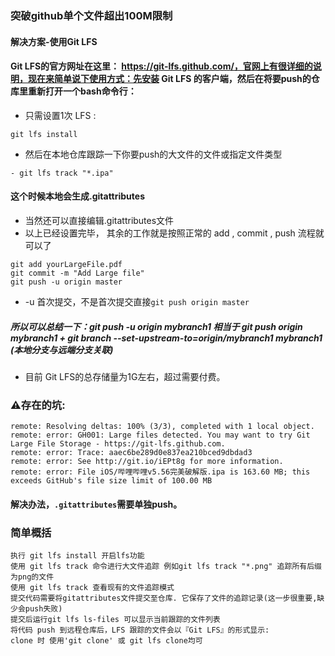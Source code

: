 ### 突破github单个文件超出100M限制
#### 解决方案-使用Git LFS
#### Git LFS的官方网址在这里： https://git-lfs.github.com/，官网上有很详细的说明，现在来简单说下使用方式：先安装 Git LFS 的客户端，然后在将要push的仓库里重新打开一个bash命令行：

- 只需设置1次 LFS : 

```
git lfs install
```

- 然后在本地仓库跟踪一下你要push的大文件的文件或指定文件类型

```
- git lfs track "*.ipa"  
```
#### 这个时候本地会生成.gitattributes
- 当然还可以直接编辑.gitattributes文件
- 以上已经设置完毕， 其余的工作就是按照正常的 add , commit , push 流程就可以了

```
git add yourLargeFile.pdf
git commit -m "Add Large file"
git push -u origin master
```
- -u 首次提交，不是首次提交直接`git push origin master`
##### 所以可以总结一下：git push -u origin mybranch1 相当于 git push origin mybranch1 + git branch --set-upstream-to=origin/mybranch1 mybranch1 (本地分支与远端分支关联)

- 目前 Git LFS的总存储量为1G左右，超过需要付费。

### ⚠️存在的坑:

```
remote: Resolving deltas: 100% (3/3), completed with 1 local object.
remote: error: GH001: Large files detected. You may want to try Git Large File Storage - https://git-lfs.github.com.
remote: error: Trace: aaec6be289d0e837ea210bced9dbdad3
remote: error: See http://git.io/iEPt8g for more information.
remote: error: File iOS/哔哩哔哩v5.56完美破解版.ipa is 163.60 MB; this exceeds GitHub's file size limit of 100.00 MB
```
#### 解决办法，```.gitattributes```需要单独push。

### 简单概括
```
执行 git lfs install 开启lfs功能
使用 git lfs track 命令进行大文件追踪 例如git lfs track "*.png" 追踪所有后缀为png的文件
使用 git lfs track 查看现有的文件追踪模式
提交代码需要将gitattributes文件提交至仓库. 它保存了文件的追踪记录(这一步很重要,缺少会push失败)
提交后运行git lfs ls-files 可以显示当前跟踪的文件列表
将代码 push 到远程仓库后，LFS 跟踪的文件会以『Git LFS』的形式显示:
clone 时 使用'git clone' 或 git lfs clone均可
```


